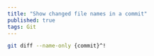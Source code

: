 ```yaml
---
title: "Show changed file names in a commit"
published: true
tags: Git
---
```


```bash
git diff --name-only {commit}^!
```
